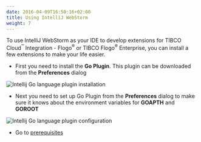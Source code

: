 ```yaml
---
date: 2016-04-09T16:50:16+02:00
title: Using IntelliJ WebStorm
weight: 7
---
```


To use IntelliJ WebStorm as your IDE to develop extensions for TIBCO Cloud<sup>&trade;</sup> Integration - Flogo<sup>&reg;</sup> or TIBCO Flogo<sup>&reg;</sup> Enterprise, you can install a few extensions to make your life easier.

* First you need to install the **Go Plugin**. This plugin can be downloaded from the **Preferences** dialog

![Intellij Go language plugin installation](../../images/goplugin-webstorm-install.png)

* Next you need to set up Go Plugin from the **Preferences** dialog to make sure it knows about the environment variables for **GOAPTH** and **GOROOT**

![Intellij Go language plugin configuration](../../images/goplugin-webstorm-settings.png)



* Go to [prerequisites](../../prerequisites)
